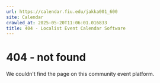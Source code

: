 ```yaml
---
url: https://calendar.fiu.edu/jakka001_600
site: Calendar
crawled_at: 2025-05-20T11:06:01.016833
title: 404 - Localist Event Calendar Software
---
```


# 404 - not found
We couldn't find the page on this community event platform.
